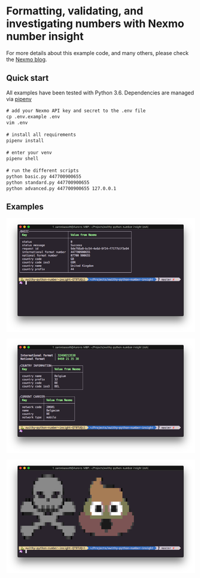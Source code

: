 # Formatting, validating, and investigating numbers with Nexmo number insight

For more details about this example code, and many others, please check the [Nexmo blog](https://www.nexmo.com/blog/category/developer/).

## Quick start

All examples have been tested with Python 3.6. Dependencies are managed via [pipenv](http://pipenv.readthedocs.io/en/latest/)

    # add your Nexmo API key and secret to the .env file
    cp .env.example .env
    vim .env

    # install all requirements
    pipenv install

    # enter your venv
    pipenv shell

    # run the different scripts
    python basic.py 447700900655
    python standard.py 447700900655
    python advanced.py 447700900655 127.0.0.1

## Examples

![python basic.py NUMBER](basic.png)

![python standard.py NUMBER](standard.png)

![python advanced.py NUMBER IP](advanced.png)
